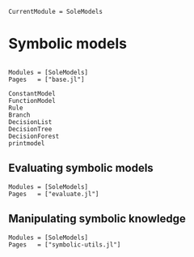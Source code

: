 ```@meta
CurrentModule = SoleModels
```

# Symbolic models

```@index
```

```@autodocs; canonical=false
Modules = [SoleModels]
Pages   = ["base.jl"]
```

```@docs; canonical=false
ConstantModel
FunctionModel
Rule
Branch
DecisionList
DecisionTree
DecisionForest
printmodel
```

## Evaluating symbolic models

```@autodocs; canonical=false
Modules = [SoleModels]
Pages   = ["evaluate.jl"]
```

## Manipulating symbolic knowledge

```@autodocs; canonical=false
Modules = [SoleModels]
Pages   = ["symbolic-utils.jl"]
```
